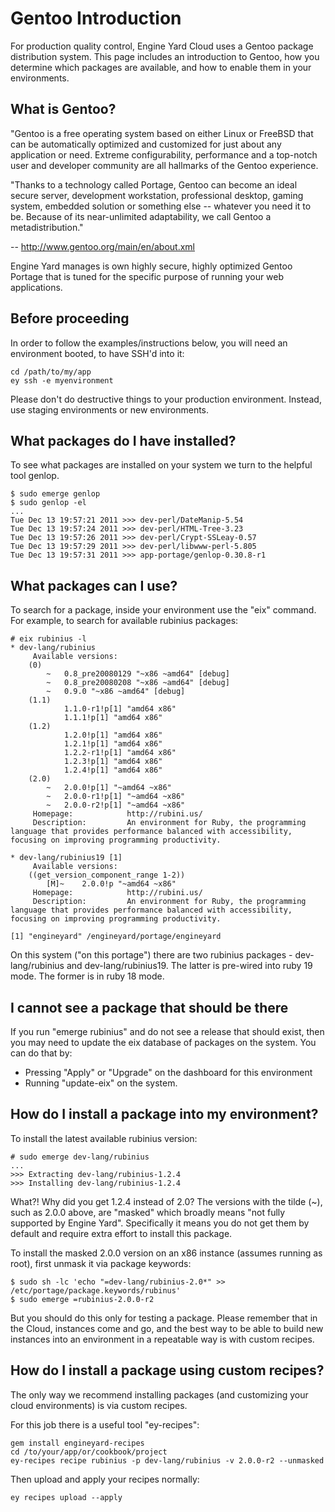 # Gentoo Introduction

For production quality control, Engine Yard Cloud uses a Gentoo package distribution system. This page includes an introduction to Gentoo, how you determine which packages are available, and how to enable them in your environments.

## What is Gentoo?

"Gentoo is a free operating system based on either Linux or FreeBSD that can be automatically optimized and customized for just about any application or need. Extreme configurability, performance and a top-notch user and developer community are all hallmarks of the Gentoo experience.

"Thanks to a technology called Portage, Gentoo can become an ideal secure server, development workstation, professional desktop, gaming system, embedded solution or something else -- whatever you need it to be. Because of its near-unlimited adaptability, we call Gentoo a metadistribution."

-- http://www.gentoo.org/main/en/about.xml

Engine Yard manages is own highly secure, highly optimized Gentoo Portage that is tuned for the specific purpose of running your web applications.

## Before proceeding

In order to follow the examples/instructions below, you will need an environment booted, to have SSH'd into it:

    cd /path/to/my/app
    ey ssh -e myenvironment

<!-- Why not ssh into instance like in other procedures in the doc. Presumably this is SSHing into the application master?  -->

    
Please don't do destructive things to your production environment. Instead, use staging environments or new environments.

## What packages do I have installed?

To see what packages are installed on your system we turn to the helpful tool genlop.

    $ sudo emerge genlop
    $ sudo genlop -el
    ...
    Tue Dec 13 19:57:21 2011 >>> dev-perl/DateManip-5.54
    Tue Dec 13 19:57:24 2011 >>> dev-perl/HTML-Tree-3.23
    Tue Dec 13 19:57:26 2011 >>> dev-perl/Crypt-SSLeay-0.57
    Tue Dec 13 19:57:29 2011 >>> dev-perl/libwww-perl-5.805
    Tue Dec 13 19:57:31 2011 >>> app-portage/genlop-0.30.8-r1

<!-- After the first command, I get 
 sudo emerge genlop
Calculating dependencies... done!

>>> Starting parallel fetch

>>> Emerging binary (1 of 5) dev-perl/DateManip-5.54
--2012-01-13 22:16:10--  http://cloud.portage.eydistro.engineyard.com/2009a/x86/dev-perl/DateManip-5.54.tbz2
Resolving cloud.replicator.eydistro.engineyard.com... 174.129.241.164
Connecting to cloud.replicator.eydistro.engineyard.com|174.129.241.164|:5254... connected.
Proxy request sent, awaiting response... 200 OK
Length: 171858 (168K)
Saving to: `/engineyard/portage/packages/dev-perl/DateManip-5.54.tbz2'

     0K .......... .......... .......... .......... .......... 29% 8.47M 0s
    50K .......... .......... .......... .......... .......... 59% 22.4M 0s
   100K .......... .......... .......... .......... .......... 89% 28.9M 0s
   150K .......... .......                                    100% 52.9M=0.01s

2012-01-13 22:16:10 (16.5 MB/s) - `/engineyard/portage/packages/dev-perl/DateManip-5.54.tbz2' saved [171858/171858]

 * DateManip-5.54.tbz2 size ;-) ...                                      [ ok ]
>>> Extracting info
>>> Extracting dev-perl/DateManip-5.54

>>> Installing dev-perl/DateManip-5.54
 * Man pages are not installed for most modules now.
 * Please use perldoc instead.

>>> Emerging binary (2 of 5) dev-perl/HTML-Tree-3.23
 * HTML-Tree-3.23.tbz2 MD5 SHA1 size ;-) ...                                          [ ok ]
>>> Extracting info
>>> Extracting dev-perl/HTML-Tree-3.23

>>> Installing dev-perl/HTML-Tree-3.23
 * Man pages are not installed for most modules now.
 * Please use perldoc instead.

>>> Emerging binary (3 of 5) dev-perl/Crypt-SSLeay-0.57
 * Crypt-SSLeay-0.57.tbz2 MD5 SHA1 size ;-) ...                                                                   [ ok ]
>>> Extracting info
>>> Extracting dev-perl/Crypt-SSLeay-0.57

>>> Installing dev-perl/Crypt-SSLeay-0.57
 * Man pages are not installed for most modules now.
 * Please use perldoc instead.

>>> Emerging binary (4 of 5) dev-perl/libwww-perl-5.805
 * libwww-perl-5.805.tbz2 MD5 SHA1 size ;-) ...                                                                   [ ok ]
>>> Extracting info
>>> Extracting dev-perl/libwww-perl-5.805

>>> Installing dev-perl/libwww-perl-5.805
 * Man pages are not installed for most modules now.
 * Please use perldoc instead.

>>> Emerging binary (5 of 5) app-portage/genlop-0.30.8-r1
 * genlop-0.30.8-r1.tbz2 MD5 SHA1 size ;-) ...                                                                    [ ok ]
>>> Extracting info
>>> Extracting app-portage/genlop-0.30.8-r1

>>> Installing app-portage/genlop-0.30.8-r1

 * To enable command-line completion for genlop, run:
 * 
 *   eselect bashcomp enable genlop


>>> Recording app-portage/genlop in "world" favorites file...
>>> Auto-cleaning packages...

>>> No outdated packages were found on your system.

 * GNU info directory index is up-to-date.

 * IMPORTANT: 7 config files in '/etc' need updating.
 * See the CONFIGURATION FILES section of the emerge
 * man page to learn how to update config files.
deploy@ip-10-66-101-55 ~ $ Read from remote host ec2-174-129-17-196.compute-1.amazonaws.com: Operation timed out
Connection to ec2-174-129-17-196.compute-1.amazonaws.com closed.

[Process completed]
and then freeze.  -->

<!-- I try again and it just checks stuff and doesn't freeze, then I can run the next command. -->

<!-- sudo genlop -el
 * sys-apps/portage

     Mon Sep 21 12:11:08 2009 >>> sys-apps/portage-2.2_rc28
     Mon Sep 21 12:11:39 2009 >>> net-misc/rsync-3.0.5
     Mon Sep 21 12:11:42 2009 >>> app-admin/eselect-news-20080320
     Mon Sep 21 12:11:50 2009 >>> app-misc/pax-utils-0.1.19
     Mon Sep 21 12:12:24 2009 >>> sys-apps/busybox-1.12.2-r1
     Mon Sep 21 12:12:38 2009 >>> sys-apps/man-1.6f-r3
     Mon Sep 21 12:13:03 2009 >>> sys-libs/readline-5.2_p13
     Mon Sep 21 12:13:18 2009 >>> sys-apps/portage-2.2_rc28
     Mon Sep 21 12:13:57 2009 >>> media-libs/freetype-2.3.8
     Mon Sep 21 12:14:14 2009 >>> app-text/libpaper-1.1.23
     Mon Sep 21 12:14:22 2009 >>> app-portage/portage-utils-0.1.29
     Mon Sep 21 12:14:45 2009 >>> dev-db/sqlite-3.6.13
     Mon Sep 21 12:14:51 2009 >>> sys-process/cronbase-0.3.2-r1
     Mon Sep 21 12:14:54 2009 >>> dev-db/mysql-init-scripts-1.2-r1
     Mon Sep 21 12:15:17 2009 >>> dev-libs/libevent-1.4.7
     Mon Sep 21 12:15:22 2009 >>> media-fonts/gnu-gs-fonts-std-8.11
     Mon Sep 21 12:15:34 2009 >>> app-arch/cabextract-1.2
     Mon Sep 21 12:15:41 2009 >>> app-arch/unzip-5.52-r2
     Mon Sep 21 12:15:44 2009 >>> sys-apps/ey-util-scripts-0.3
     Mon Sep 21 12:16:18 2009 >>> dev-lang/spidermonkey-1.7.0
     Mon Sep 21 12:19:59 2009 >>> dev-libs/icu-3.8.1-r1
     Mon Sep 21 12:20:02 2009 >>> app-misc/mime-types-7
     Mon Sep 21 12:20:09 2009 >>> net-misc/dhcpcd-4.0.2
     Mon Sep 21 12:20:13 2009 >>> sys-apps/ey-cluster-base-0.1.1
     Mon Sep 21 12:20:20 2009 >>> sys-fs/mdadm-2.6.4-r1
     Mon Sep 21 12:20:26 2009 >>> www-servers/mini_httpd-1.19
     Mon Sep 21 12:20:34 2009 >>> app-arch/zip-2.32-r1
     Mon Sep 21 12:20:43 2009 >>> sys-devel/automake-1.7.9-r1
     Mon Sep 21 12:20:54 2009 >>> sys-devel/automake-1.9.6-r2
     Mon Sep 21 12:21:08 2009 >>> media-libs/jpeg-6b-r8
     Mon Sep 21 12:21:25 2009 >>> media-libs/libpng-1.2.33
     Mon Sep 21 12:22:31 2009 >>> dev-libs/apr-1.3.3
     Mon Sep 21 12:23:27 2009 >>> net-misc/curl-7.19.4
     Mon Sep 21 12:23:40 2009 >>> mail-mta/ssmtp-2.62-r3
     Mon Sep 21 12:23:48 2009 >>> perl-core/Scalar-List-Utils-1.19
     Mon Sep 21 12:26:47 2009 >>> dev-libs/openssl-0.9.8k
     Mon Sep 21 12:31:20 2009 >>> dev-lang/erlang-12.2.5-r1
     Mon Sep 21 12:31:28 2009 >>> app-admin/sysklogd-1.4.2_pre20061230-r5
     Mon Sep 21 12:31:32 2009 >>> virtual/perl-MIME-Base64-3.07
     Mon Sep 21 12:36:34 2009 >>> sys-kernel/amazon-xen-sources-2.6.18
     Mon Sep 21 12:36:43 2009 >>> perl-core/Sys-Syslog-0.18
     Mon Sep 21 12:36:53 2009 >>> perl-core/Storable-2.18
     Mon Sep 21 12:36:57 2009 >>> dev-java/java-config-wrapper-0.15
     Mon Sep 21 12:37:06 2009 >>> dev-perl/Compress-Raw-Zlib-2.015
     Mon Sep 21 12:37:18 2009 >>> net-misc/memcached-1.2.6
     Mon Sep 21 12:37:56 2009 >>> net-misc/neon-0.28.3
     Mon Sep 21 12:38:00 2009 >>> app-admin/eselect-ruby-20081227
     Mon Sep 21 12:38:18 2009 >>> media-libs/libart_lgpl-2.3.20
     Mon Sep 21 12:38:33 2009 >>> dev-python/egenix-mx-base-2.0.5
     Mon Sep 21 12:38:38 2009 >>> app-admin/eselect-postgresql-0.3
     Mon Sep 21 12:39:11 2009 >>> dev-libs/geoip-1.4.5
     Mon Sep 21 12:39:17 2009 >>> sys-apps/ed-1.0
     Mon Sep 21 12:39:24 2009 >>> dev-perl/Net-Daemon-0.43
     Mon Sep 21 12:39:41 2009 >>> dev-libs/libgpg-error-1.6
     Mon Sep 21 12:39:48 2009 >>> dev-perl/HTML-Tagset-3.20
     Mon Sep 21 12:39:52 2009 >>> virtual/perl-Digest-MD5-2.36
     Mon Sep 21 12:40:04 2009 >>> dev-perl/Net-SSLeay-1.30
     Mon Sep 21 12:40:11 2009 >>> dev-perl/yaml-0.65
     Mon Sep 21 12:40:18 2009 >>> dev-perl/IO-String-1.08
     Mon Sep 21 12:40:24 2009 >>> perl-core/Package-Constants-0.01
     Mon Sep 21 12:40:32 2009 >>> dev-perl/Compress-Raw-Bzip2-2.015
     Mon Sep 21 12:40:47 2009 >>> net-libs/libpcap-0.9.8-r2
     Mon Sep 21 12:41:19 2009 >>> app-portage/eix-0.16.0
     Mon Sep 21 12:41:25 2009 >>> sys-apps/ey-monit-scripts-0.14
     Mon Sep 21 12:41:31 2009 >>> app-portage/gentoolkit-0.2.4.2
     Mon Sep 21 12:41:41 2009 >>> sys-apps/iproute2-2.6.22.20070710
     Mon Sep 21 12:41:49 2009 >>> app-admin/logrotate-3.7.2
     Mon Sep 21 12:41:58 2009 >>> sys-process/lsof-4.78-r2
     Mon Sep 21 12:42:20 2009 >>> app-admin/monit-4.10.1
     Mon Sep 21 12:42:38 2009 >>> app-misc/screen-4.0.3
     Mon Sep 21 12:44:01 2009 >>> dev-lang/ruby-1.8.6_p383
     Mon Sep 21 12:45:09 2009 >>> dev-db/postgresql-base-8.3.5
     Mon Sep 21 12:45:53 2009 >>> media-libs/tiff-3.8.2-r4
     Mon Sep 21 12:46:00 2009 >>> perl-core/digest-base-1.15
     Mon Sep 21 12:46:31 2009 >>> dev-libs/libgcrypt-1.4.0-r1
     Mon Sep 21 12:47:06 2009 >>> media-libs/jasper-1.900.1-r2
     Mon Sep 21 12:47:11 2009 >>> virtual/perl-Scalar-List-Utils-1.19
     Mon Sep 21 12:47:18 2009 >>> dev-perl/URI-1.35
     Mon Sep 21 12:47:38 2009 >>> sys-fs/fuse-2.7.0
     Mon Sep 21 12:47:42 2009 >>> virtual/perl-Sys-Syslog-0.18
     Mon Sep 21 12:47:47 2009 >>> virtual/perl-Storable-2.18
     Mon Sep 21 12:47:54 2009 >>> dev-java/java-config-2.1.6-r1
     Mon Sep 21 12:48:00 2009 >>> dev-java/java-config-1.3.7-r1
     Mon Sep 21 12:48:28 2009 >>> media-libs/gd-2.0.35
     Mon Sep 21 12:48:35 2009 >>> dev-perl/IO-Socket-SSL-1.13
     Mon Sep 21 12:48:45 2009 >>> sys-process/at-3.1.8-r11
     Mon Sep 21 12:48:50 2009 >>> net-misc/rabbitmq-server-1.5.4
     Mon Sep 21 12:49:16 2009 >>> dev-db/couchdb-0.9.0
     Mon Sep 21 12:49:25 2009 >>> dev-perl/HTML-Parser-3.56
     Mon Sep 21 12:49:49 2009 >>> net-firewall/iptables-1.4.0-r1
     Mon Sep 21 12:50:10 2009 >>> app-admin/sudo-1.7.0
     Mon Sep 21 12:50:18 2009 >>> sys-process/vixie-cron-4.1-r10
     Mon Sep 21 12:50:23 2009 >>> virtual/postgresql-base-8.3
     Mon Sep 21 12:50:29 2009 >>> dev-perl/IO-Compress-Base-2.015
     Mon Sep 21 12:50:33 2009 >>> virtual/perl-digest-base-1.15
     Mon Sep 21 12:51:21 2009 >>> dev-libs/libxslt-1.1.24-r1
     Mon Sep 21 12:52:05 2009 >>> net-analyzer/rrdtool-1.2.28
     Mon Sep 21 12:52:12 2009 >>> dev-ruby/rubygems-1.3.5
     Mon Sep 21 12:52:19 2009 >>> dev-perl/PlRPC-0.2020-r1
     Mon Sep 21 12:53:51 2009 >>> dev-java/sun-jdk-1.6.0.11
     Mon Sep 21 12:53:59 2009 >>> dev-ruby/ruby-shadow-1.4.1
     Mon Sep 21 12:54:06 2009 >>> sys-fs/s3fs-177
     Mon Sep 21 12:54:13 2009 >>> dev-ruby/ruby-postgres-0.7.1
     Mon Sep 21 12:54:28 2009 >>> dev-perl/DBI-1.601
     Mon Sep 21 12:54:36 2009 >>> dev-perl/Digest-SHA1-2.11
     Mon Sep 21 12:54:43 2009 >>> dev-perl/IO-Compress-Bzip2-2.015
     Mon Sep 21 12:54:50 2009 >>> dev-perl/IO-Compress-Zlib-2.015
     Mon Sep 21 12:54:55 2009 >>> virtual/jdk-1.6.0
     Mon Sep 21 12:55:42 2009 >>> www-servers/nginx-0.6.35-r19
     Mon Sep 21 12:59:34 2009 >>> dev-db/postgresql-server-8.3.5
     Mon Sep 21 12:59:42 2009 >>> dev-perl/Compress-Zlib-2.015
     Mon Sep 21 12:59:49 2009 >>> dev-perl/Digest-HMAC-1.01-r1
     Mon Sep 21 12:59:57 2009 >>> dev-perl/Authen-SASL-2.12
     Mon Sep 21 13:00:03 2009 >>> dev-perl/IO-Zlib-1.09
     Mon Sep 21 13:00:10 2009 >>> perl-core/libnet-1.22
     Mon Sep 21 13:00:17 2009 >>> dev-perl/Archive-Tar-1.40
     Mon Sep 21 13:00:22 2009 >>> virtual/perl-libnet-1.22
     Mon Sep 21 13:00:28 2009 >>> dev-perl/Net-SMTP-SSL-1.01
     Mon Sep 21 13:05:32 2009 >>> dev-db/mysql-community-5.0.51
     Mon Sep 21 13:05:37 2009 >>> virtual/mysql-5.0
     Mon Sep 21 13:05:55 2009 >>> dev-perl/DBD-mysql-4.00.5
     Mon Sep 21 13:06:14 2009 >>> dev-libs/apr-util-1.3.4
     Mon Sep 21 13:06:21 2009 >>> dev-ruby/mysql-ruby-2.7.5
     Mon Sep 21 13:07:42 2009 >>> dev-libs/cyrus-sasl-2.1.22-r2
     Mon Sep 21 13:08:17 2009 >>> app-misc/sphinx-0.9.8.1
     Mon Sep 21 13:09:22 2009 >>> sys-apps/collectd-4.5.2-r1
     Mon Sep 21 13:09:46 2009 >>> app-admin/apache-tools-2.2.9
     Mon Sep 21 13:09:52 2009 >>> dev-ruby/ruby-dbi-0.1.1
     Mon Sep 21 13:12:46 2009 >>> dev-util/subversion-1.5.7
     Mon Sep 21 13:14:23 2009 >>> www-servers/apache-2.2.9-r1
     Mon Sep 21 13:14:57 2009 >>> media-libs/fontconfig-2.6.0-r2
     Mon Sep 21 13:15:02 2009 >>> app-admin/eselect-fontconfig-1.0
     Mon Sep 21 13:15:12 2009 >>> media-fonts/corefonts-1-r4
     Mon Sep 21 13:16:00 2009 >>> app-text/poppler-0.8.7
     Mon Sep 21 13:16:10 2009 >>> dev-perl/module-build-0.28.08
     Mon Sep 21 13:16:17 2009 >>> dev-perl/ExtUtils-CBuilder-0.23
     Mon Sep 21 13:16:23 2009 >>> dev-perl/extutils-parsexs-2.19
     Mon Sep 21 13:16:30 2009 >>> dev-perl/Error-0.17.012
     Mon Sep 21 13:17:00 2009 >>> dev-util/git-1.6.0.6
     Mon Sep 21 13:17:56 2009 >>> net-print/cups-1.3.8-r2
     Mon Sep 21 13:23:30 2009 >>> app-text/ghostscript-gpl-8.64-r2
     Mon Sep 21 13:23:35 2009 >>> virtual/ghostscript-0
     Mon Sep 21 13:24:18 2009 >>> media-libs/libwmf-0.2.8.4
     Mon Sep 21 13:30:29 2009 >>> media-gfx/imagemagick-6.4.8.3
     Mon Nov 14 22:16:43 2011 >>> dev-util/git-1.7.3.5
     Mon Nov 14 22:25:00 2011 >>> dev-lang/ruby-1.9.2_p290
     Mon Nov 14 22:25:14 2011 >>> dev-lang/ruby-1.8.7_p352
     Mon Nov 14 22:25:25 2011 >>> app-admin/eselect-ruby-20110201
     Mon Nov 14 22:25:57 2011 >>> dev-java/jruby-bin-1.6.5
     Mon Nov 14 22:26:29 2011 >>> dev-lang/rubinius-1.2.4
     Mon Nov 14 22:26:38 2011 >>> sys-libs/libunwind-0.98.5
     Mon Nov 14 22:26:44 2011 >>> dev-util/google-perftools-1.4
     Mon Nov 14 22:26:51 2011 >>> dev-lang/ruby-enterprise-1.8.7.2011.03
     Mon Nov 14 22:27:07 2011 >>> dev-ruby/rubygems-ee-1.3.6
     Mon Nov 14 22:27:56 2011 >>> x11-proto/xproto-7.0.10
     Mon Nov 14 22:28:04 2011 >>> net-firewall/iptables-1.4.3.2
     Mon Nov 14 22:28:10 2011 >>> net-libs/liboping-1.3.2
     Mon Nov 14 22:28:15 2011 >>> x11-proto/inputproto-1.4.2.1
     Mon Nov 14 22:28:21 2011 >>> x11-proto/renderproto-0.9.2
     Mon Nov 14 22:28:27 2011 >>> x11-proto/kbproto-1.0.3
     Mon Nov 14 22:28:33 2011 >>> x11-libs/xtrans-1.0.3
     Mon Nov 14 22:28:39 2011 >>> x11-libs/pixman-0.14.0-r1
     Mon Nov 14 22:28:47 2011 >>> dev-libs/glib-2.18.4-r1
     Mon Nov 14 22:28:53 2011 >>> net-libs/libesmtp-1.0.4
     Mon Nov 14 22:28:58 2011 >>> x11-proto/xextproto-7.0.2
     Mon Nov 14 22:29:04 2011 >>> x11-libs/libXau-1.0.3
     Mon Nov 14 22:29:10 2011 >>> x11-libs/libXdmcp-1.0.2
     Mon Nov 14 22:29:16 2011 >>> dev-perl/TermReadKey-2.30
     Mon Nov 14 22:29:22 2011 >>> dev-python/setuptools-0.6_rc8-r1
     Mon Nov 14 22:29:29 2011 >>> x11-libs/libX11-1.1.4
     Mon Nov 14 22:29:37 2011 >>> net-analyzer/net-snmp-5.4.1.1
     Mon Nov 14 22:29:42 2011 >>> x11-libs/libXrender-0.9.2
     Mon Nov 14 22:29:48 2011 >>> x11-libs/libXext-1.0.3
     Mon Nov 14 22:29:53 2011 >>> x11-libs/libXft-2.1.12
     Mon Nov 14 22:29:59 2011 >>> x11-libs/cairo-1.8.6-r1
     Mon Nov 14 22:30:05 2011 >>> x11-libs/pango-1.24.2
     Mon Nov 14 22:30:14 2011 >>> net-analyzer/rrdtool-1.4.5
     Mon Nov 14 22:30:23 2011 >>> sys-apps/collectd-4.10.2-r2
     Mon Nov 14 22:30:33 2011 >>> dev-perl/config-general-2.33
     Mon Nov 14 22:30:42 2011 >>> dev-perl/JSON-2.12
     Mon Nov 14 22:30:51 2011 >>> dev-perl/regexp-common-2.120
     Mon Nov 14 22:31:12 2011 >>> dev-db/redis-2.2.11
     Mon Nov 14 22:31:29 2011 >>> net-proxy/haproxy-1.4.8
     Mon Nov 14 22:31:43 2011 >>> dev-db/postgresql-base-9.0.4-r2
     Mon Nov 14 22:32:05 2011 >>> dev-libs/ossp-uuid-1.6.1
     Mon Nov 14 22:32:14 2011 >>> dev-db/postgresql-server-9.0.4-r2
     Mon Nov 14 22:32:25 2011 >>> dev-db/postgresql-base-9.1.1
     Mon Nov 14 22:32:37 2011 >>> dev-db/postgresql-server-9.1.1
     Mon Nov 14 22:33:20 2011 >>> sys-kernel/amazon-xen-sources-2.6.18
     Mon Nov 14 22:33:37 2011 >>> sys-process/iotop-0.2.1
     Mon Nov 14 22:36:34 2011 >>> dev-lang/ruby-1.8.7_p352
     Mon Nov 14 22:37:01 2011 >>> dev-db/postgresql-base-9.0.4-r2
     Mon Nov 14 22:37:15 2011 >>> dev-db/postgresql-server-9.0.4-r2
     Mon Nov 14 22:37:39 2011 >>> net-misc/memcached-1.4.5
     Mon Nov 14 22:37:49 2011 >>> dev-util/strace-4.5.18
     Mon Nov 14 22:37:59 2011 >>> net-misc/ntp-4.2.4_p4-r1
     Mon Nov 14 22:38:20 2011 >>> app-admin/monit-5.0.3
     Mon Nov 14 22:38:58 2011 >>> www-servers/nginx-0.8.55-r1
     Mon Nov 14 22:40:13 2011 >>> sys-kernel/amazon-xen-sources-2.6.32-r2
     Mon Nov 14 22:40:24 2011 >>> app-admin/sysstat-8.0.4-r1
     Mon Nov 14 22:40:40 2011 >>> dev-libs/libxml2-2.7.3-r2
     Mon Nov 14 22:40:50 2011 >>> net-mail/mailbase-1
     Mon Nov 14 22:40:58 2011 >>> mail-mta/ssmtp-2.62-r7
     Mon Nov 14 22:41:08 2011 >>> perl-core/Time-HiRes-1.97.15
     Mon Nov 14 22:41:13 2011 >>> dev-perl/Term-ANSIColor-1.12
     Mon Nov 14 22:41:19 2011 >>> virtual/perl-PodParser-1.35
     Mon Nov 14 22:41:24 2011 >>> perl-core/Getopt-Long-2.36
     Mon Nov 14 22:41:29 2011 >>> virtual/perl-Time-HiRes-1.97.15
     Mon Nov 14 22:41:34 2011 >>> virtual/perl-Getopt-Long-2.36
     Mon Nov 14 22:41:40 2011 >>> dev-db/mytop-1.4
     Mon Nov 14 22:41:51 2011 >>> dev-util/lockrun-2
     Mon Nov 14 22:42:11 2011 >>> perl-core/Test-Simple-0.80
     Mon Nov 14 22:42:21 2011 >>> virtual/perl-Test-Harness-3.10
     Mon Nov 14 22:42:31 2011 >>> virtual/perl-Test-Simple-0.80
     Mon Nov 14 22:42:50 2011 >>> dev-perl/DBD-Pg-1.49
     Mon Nov 14 22:43:10 2011 >>> dev-perl/TimeDate-1.16
     Mon Nov 14 22:43:23 2011 >>> app-shells/zsh-4.3.12
     Mon Nov 14 22:44:03 2011 >>> net-misc/wget-1.12-r3
     Mon Nov 14 22:44:53 2011 >>> dev-lang/erlang-13.2.4
     Mon Nov 14 22:46:11 2011 >>> net-libs/libnet-1.1.2.1-r1
     Mon Nov 14 22:46:35 2011 >>> dev-libs/libmix-2.05
     Mon Nov 14 22:46:51 2011 >>> net-analyzer/netcat-110-r8
     Mon Nov 14 22:47:02 2011 >>> net-dns/bind-tools-9.4.2_p2
     Mon Nov 14 22:48:31 2011 >>> app-misc/tmux-1.5
     Mon Nov 14 22:48:45 2011 >>> sys-libs/timezone-data-2011n
     Mon Nov 14 22:49:17 2011 >>> net-analyzer/goaccess-0.4.2
     Mon Nov 14 22:50:51 2011 >>> dev-lang/ruby-1.8.7_p352
     Mon Nov 14 22:51:41 2011 >>> dev-db/postgresql-base-9.0.4-r2
     Mon Nov 14 22:52:01 2011 >>> dev-db/postgresql-server-9.0.4-r2
     Mon Nov 14 22:54:12 2011 >>> sys-process/htop-0.9
     Mon Nov 14 23:00:15 2011 >>> sys-fs/device-mapper-1.02.24-r1
     Mon Nov 14 23:01:06 2011 >>> sys-fs/lvm2-2.02.36
     Fri Jan 13 01:27:21 2012 >>> app-arch/tar-1.26
     Fri Jan 13 01:27:33 2012 >>> net-misc/rsync-3.0.9
     Fri Jan 13 01:28:28 2012 >>> dev-java/sun-jdk-1.6.0.30
     Fri Jan 13 01:28:38 2012 >>> sys-apps/ey-monit-scripts-0.19.11
     Fri Jan 13 01:29:26 2012 >>> dev-libs/libyaml-0.1.4
     Fri Jan 13 01:29:35 2012 >>> dev-lang/ruby-1.9.2_p290-r1
     Fri Jan 13 01:30:18 2012 >>> www-servers/nginx-1.0.10
     Fri Jan 13 01:30:59 2012 >>> dev-db/redis-2.4.4
     Fri Jan 13 22:16:14 2012 >>> dev-perl/DateManip-5.54
     Fri Jan 13 22:16:16 2012 >>> dev-perl/HTML-Tree-3.23
     Fri Jan 13 22:16:19 2012 >>> dev-perl/Crypt-SSLeay-0.57
     Fri Jan 13 22:16:22 2012 >>> dev-perl/libwww-perl-5.805
     Fri Jan 13 22:16:25 2012 >>> app-portage/genlop-0.30.8-r1
     Fri Jan 13 23:05:58 2012 >>> app-portage/genlop-0.30.8-r1
 -->

## What packages can I use?

To search for a package, inside your environment use the "eix" command. For example, to search for available rubinius packages:

    # eix rubinius -l
    * dev-lang/rubinius
         Available versions:  
    	(0)
    		~	0.8_pre20080129 "~x86 ~amd64" [debug]
    		~	0.8_pre20080208 "~x86 ~amd64" [debug]
    		~	0.9.0 "~x86 ~amd64" [debug]
    	(1.1)
    			1.1.0-r1!p[1] "amd64 x86"
    			1.1.1!p[1] "amd64 x86"
    	(1.2)
    			1.2.0!p[1] "amd64 x86"
    			1.2.1!p[1] "amd64 x86"
    			1.2.2-r1!p[1] "amd64 x86"
    			1.2.3!p[1] "amd64 x86"
    			1.2.4!p[1] "amd64 x86"
    	(2.0)
    		~	2.0.0!p[1] "~amd64 ~x86"
    		~	2.0.0-r1!p[1] "~amd64 ~x86"
    		~	2.0.0-r2!p[1] "~amd64 ~x86"
         Homepage:            http://rubini.us/
         Description:         An environment for Ruby, the programming language that provides performance balanced with accessibility, focusing on improving programming productivity.

    * dev-lang/rubinius19 [1]
         Available versions:  
    	((get_version_component_range 1-2))
    		[M]~	2.0.0!p "~amd64 ~x86"
         Homepage:            http://rubini.us/
         Description:         An environment for Ruby, the programming language that provides performance balanced with accessibility, focusing on improving programming productivity.

    [1] "engineyard" /engineyard/portage/engineyard
    
On this system ("on this portage") there are two rubinius packages - dev-lang/rubinius and dev-lang/rubinius19. The latter is pre-wired into ruby 19 mode. The former is in ruby 18 mode.

## I cannot see a package that should be there

If you run "emerge rubinius" and do not see a release that should exist, then you may need to update the eix database of packages on the system. You can do that by:

* Pressing "Apply" or "Upgrade" on the dashboard for this environment
* Running "update-eix" on the system.

## How do I install a package into my environment?

To install the latest available rubinius version:

    # sudo emerge dev-lang/rubinius
    ...
    >>> Extracting dev-lang/rubinius-1.2.4
    >>> Installing dev-lang/rubinius-1.2.4

What?! Why did you get 1.2.4 instead of 2.0? The versions with the tilde (~), such as 2.0.0 above, are "masked" which broadly means "not fully supported by Engine Yard". Specifically it means you do not get them by default and require extra effort to install this package.

To install the masked 2.0.0 version on an x86 instance (assumes running as root), first unmask it via package keywords:

    $ sudo sh -lc 'echo "=dev-lang/rubinius-2.0*" >> /etc/portage/package.keywords/rubinus'
    $ sudo emerge =rubinius-2.0.0-r2

But you should do this only for testing a package. Please remember that in the Cloud, instances come and go, and the best way to be able to build new instances into an environment in a repeatable way is with custom recipes.

## How do I install a package using custom recipes?

The only way we recommend installing packages (and customizing your cloud environments) is via custom recipes.

For this job there is a useful tool "ey-recipes":

    gem install engineyard-recipes
    cd /to/your/app/or/cookbook/project
    ey-recipes recipe rubinius -p dev-lang/rubinius -v 2.0.0-r2 --unmasked

Then upload and apply your recipes normally:

    ey recipes upload --apply
